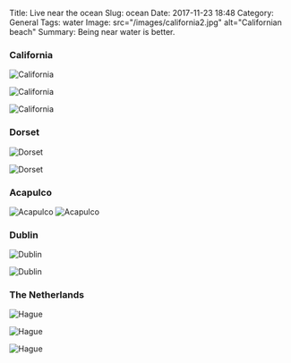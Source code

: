 Title: Live near the ocean
Slug: ocean
Date: 2017-11-23 18:48
Category: General 
Tags: water
Image: src="/images/california2.jpg" alt="Californian beach" 
Summary: Being near water is better.

### California

![California]({static}../images/california3.jpg)

![California]({static}../images/california7.jpg)

![California]({static}../images/california9.jpg)

### Dorset

![Dorset]({static}../images/dorset.jpg)

![Dorset]({static}../images/beach.jpg)

### Acapulco

![Acapulco]({static}../images/mex1.jpg)
![Acapulco]({static}../images/mex2.jpg)

### Dublin

![Dublin]({static}../images/dublin.jpg)

![Dublin]({static}../images/dublin1.jpg)

### The Netherlands

![Hague]({static}../images/hague.jpg)

![Hague]({static}../images/amsterdam3.jpg)

![Hague]({static}../images/amsterdam1.jpg)

